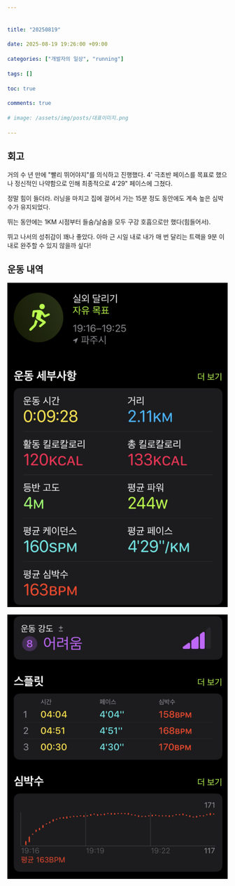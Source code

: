 ```yaml
---


title: "20250819"

date: 2025-08-19 19:26:00 +09:00

categories: ["개발자의 일상", "running"]

tags: []

toc: true

comments: true

# image: /assets/img/posts/대표이미지.png

---
```



  

## 회고
거의 수 년 만에 "빨리 뛰어야지"를 의식하고 진행했다. 4' 극초반 페이스를 목표로 했으나 정신적인 나약함으로 인해 최종적으로 4'29" 페이스에 그쳤다.

정말 힘이 들더라. 러닝을 마치고 집에 걸어서 가는 15분 정도 동안에도 계속 높은 심박수가 유지되었다.

뛰는 동안에는 1KM 시점부터 들숨/날숨을 모두 구강 호흡으로만 했다(힘들어서).

뛰고 나서의 성취감이 꽤나 좋았다. 아마 근 시일 내로 내가 매 번 달리는 트랙을 9분 이내로 완주할 수 있지 않을까 싶다!

  
## 운동 내역
![](assets/img/posts/2025-08-19-20250819.png)

![](assets/img/posts/2025-08-19-20250819-1.png)